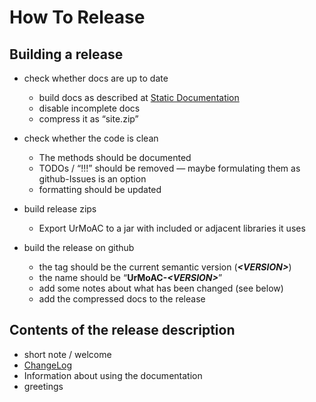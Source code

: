 # How To Release

## Building a release
* check whether docs are up to date
    * build docs as described at [Static Documentation](./DeveloperStaticDocumentation.md)
    * disable incomplete docs
    * compress it as &ldquo;site.zip&rdquo;

* check whether the code is clean
    * The methods should be documented
    * TODOs / &ldquo;!!!&rdquo; should be removed &mdash; maybe formulating them as github-Issues is an option
    * formatting should be updated

* build release zips
    * Export UrMoAC to a jar with included or adjacent libraries it uses

* build the release on github
    * the tag should be the current semantic version (***&lt;VERSION&gt;***)
    * the name should be &ldquo;**UrMoAC-*&lt;VERSION&gt;***&rdquo;
    * add some notes about what has been changed (see below)
    * add the compressed docs to the release

## Contents of the release description

* short note / welcome
* [ChangeLog](./ChangeLog.md)
* Information about using the documentation
* greetings


